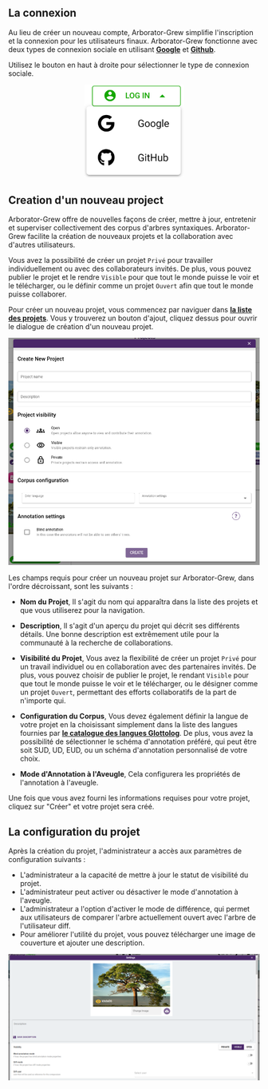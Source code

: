 ## La connexion

Au lieu de créer un nouveau compte, Arborator-Grew simplifie l'inscription et la connexion pour les utilisateurs finaux.
Arborator-Grew fonctionne avec deux types de connexion sociale en utilisant  **[Google]()** et **[Github](https://github.com/login)**. 

Utilisez le bouton en haut à droite pour sélectionner le type de connexion sociale.
<div style="text-align:center">
      <img src="assets/images/social_login.png" alt="drawing" width="200"/>
</div>

## Creation d'un nouveau project

Arborator-Grew offre de nouvelles façons de créer, mettre à jour, entretenir et superviser collectivement des corpus d'arbres syntaxiques.
Arborator-Grew facilite la création de nouveaux projets et la collaboration avec d'autres utilisateurs.

Vous avez la possibilité de créer un projet `Privé` pour travailler individuellement ou avec des collaborateurs invités. De plus, vous pouvez publier le projet et le rendre `Visible` pour que tout le monde puisse le voir et le télécharger, ou le définir comme un projet `Ouvert` afin que tout le monde puisse collaborer.



Pour créer un nouveau projet, vous commencez par naviguer dans **[la liste des projets](https://arboratorgrew.elizia.net/#/projects)**. Vous y trouverez un bouton d'ajout, cliquez dessus pour ouvrir le dialogue de création d'un nouveau projet.

<div style="text-align:center">
      <img src="assets/images/project-creation.png" alt="drawing" width="900"/>
</div>

Les champs requis pour créer un nouveau projet sur Arborator-Grew, dans l'ordre décroissant, sont les suivants :

- **Nom du Projet**, Il s'agit du nom qui apparaîtra dans la liste des projets et que vous utiliserez pour la navigation.

- **Description**, Il s'agit d'un aperçu du projet qui décrit ses différents détails. Une bonne description est extrêmement utile pour la communauté à la recherche de collaborations.

- **Visibilité du Projet**, Vous avez la flexibilité de créer un projet `Privé` pour un travail individuel ou en collaboration avec des partenaires invités. De plus, vous pouvez choisir de publier le projet, le rendant `Visible` pour que tout le monde puisse le voir et le télécharger, ou le désigner comme un projet `Ouvert`, permettant des efforts collaboratifs de la part de n'importe qui.

- **Configuration du Corpus**, Vous devez également définir la langue de votre projet en la choisissant simplement dans la liste des langues fournies par **[le catalogue des langues Glottolog](https://glottolog.org/)**. De plus, vous avez la possibilité de sélectionner le schéma d'annotation préféré, qui peut être soit SUD, UD, EUD, ou un schéma d'annotation personnalisé de votre choix.

- **Mode d'Annotation à l'Aveugle**, Cela configurera les propriétés de l'annotation à l'aveugle.

Une fois que vous avez fourni les informations requises pour votre projet, cliquez sur "Créer" et votre projet sera créé.

## La configuration du projet
Après la création du projet, l'administrateur a accès aux paramètres de configuration suivants :

- L'administrateur a la capacité de mettre à jour le statut de visibilité du projet.
- L'administrateur peut activer ou désactiver le mode d'annotation à l'aveugle.
- L'administrateur a l'option d'activer le mode de différence, qui permet aux utilisateurs de comparer l'arbre actuellement ouvert avec l'arbre de l'utilisateur diff.
- Pour améliorer l'utilité du projet, vous pouvez télécharger une image de couverture et ajouter une description.

<div style="text-align:center">
      <img src="assets/images/project-config.png" alt="drawing" width="900"/>
</div>